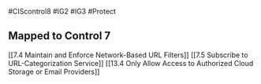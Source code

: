 #CIScontrol8 #IG2  #IG3 #Protect  
## Mapped to Control 7
[[7.4 Maintain and Enforce Network-Based URL Filters]]
[[7.5 Subscribe to URL-Categorization Service]]
[[13.4 Only Allow Access to Authorized Cloud Storage or Email Providers]]


